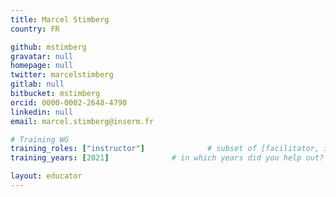 ```yaml
---
title: Marcel Stimberg
country: FR

github: mstimberg
gravatar: null
homepage: null
twitter: marcelstimberg
gitlab: null
bitbucket: mstimberg
orcid: 0000-0002-2648-4790
linkedin: null
email: marcel.stimberg@inserm.fr

# Training WG
training_roles: ["instructor"]              # subset of [facilitator, instructor, mentor], can stay empty ([])
training_years: [2021]              # in which years did you help out? (e.g. [2020, 2019])

layout: educator
---
```


